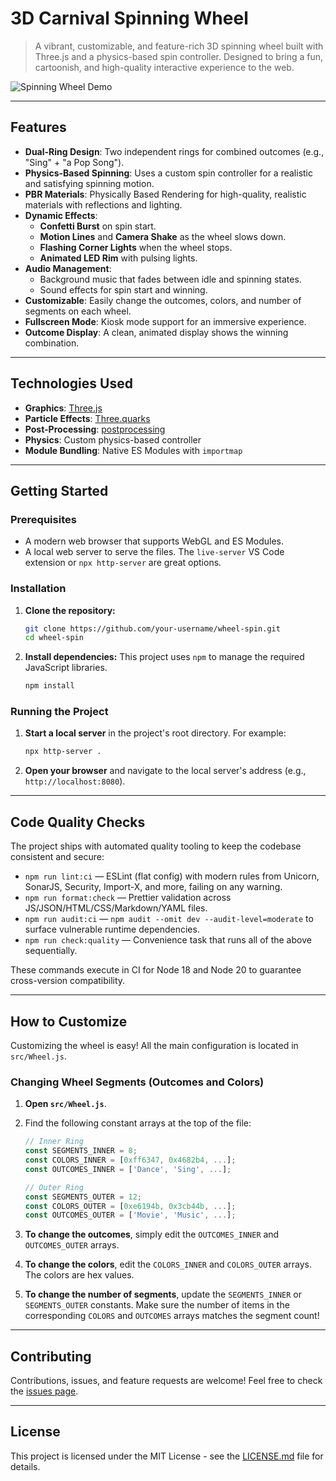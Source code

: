 # 3D Carnival Spinning Wheel

> A vibrant, customizable, and feature-rich 3D spinning wheel built with Three.js and a physics-based spin controller. Designed to bring a fun, cartoonish, and high-quality interactive experience to the web.

![Spinning Wheel Demo](https://i.imgur.com/your-demo-gif.gif)

---

## Features

- **Dual-Ring Design**: Two independent rings for combined outcomes (e.g., "Sing" + "a Pop Song").
- **Physics-Based Spinning**: Uses a custom spin controller for a realistic and satisfying spinning motion.
- **PBR Materials**: Physically Based Rendering for high-quality, realistic materials with reflections and lighting.
- **Dynamic Effects**:
  - **Confetti Burst** on spin start.
  - **Motion Lines** and **Camera Shake** as the wheel slows down.
  - **Flashing Corner Lights** when the wheel stops.
  - **Animated LED Rim** with pulsing lights.
- **Audio Management**:
  - Background music that fades between idle and spinning states.
  - Sound effects for spin start and winning.
- **Customizable**: Easily change the outcomes, colors, and number of segments on each wheel.
- **Fullscreen Mode**: Kiosk mode support for an immersive experience.
- **Outcome Display**: A clean, animated display shows the winning combination.

---

## Technologies Used

- **Graphics**: [Three.js](https://threejs.org/)
- **Particle Effects**: [Three.quarks](https://github.com/Alchemist0823/three.quarks)
- **Post-Processing**: [postprocessing](https://github.com/vanruesc/postprocessing)
- **Physics**: Custom physics-based controller
- **Module Bundling**: Native ES Modules with `importmap`

---

## Getting Started

### Prerequisites

- A modern web browser that supports WebGL and ES Modules.
- A local web server to serve the files. The `live-server` VS Code extension or `npx http-server` are great options.

### Installation

1. **Clone the repository:**

   ```bash
   git clone https://github.com/your-username/wheel-spin.git
   cd wheel-spin
   ```

2. **Install dependencies:**
   This project uses `npm` to manage the required JavaScript libraries.
   ```bash
   npm install
   ```

### Running the Project

1. **Start a local server** in the project's root directory. For example:

   ```bash
   npx http-server .
   ```

2. **Open your browser** and navigate to the local server's address (e.g., `http://localhost:8080`).

---

## Code Quality Checks

The project ships with automated quality tooling to keep the codebase consistent and secure:

- `npm run lint:ci` — ESLint (flat config) with modern rules from Unicorn, SonarJS, Security, Import-X, and more, failing on any warning.
- `npm run format:check` — Prettier validation across JS/JSON/HTML/CSS/Markdown/YAML files.
- `npm run audit:ci` — `npm audit --omit dev --audit-level=moderate` to surface vulnerable runtime dependencies.
- `npm run check:quality` — Convenience task that runs all of the above sequentially.

These commands execute in CI for Node 18 and Node 20 to guarantee cross-version compatibility.

---

## How to Customize

Customizing the wheel is easy! All the main configuration is located in `src/Wheel.js`.

### Changing Wheel Segments (Outcomes and Colors)

1. **Open `src/Wheel.js`**.
2. Find the following constant arrays at the top of the file:

   ```javascript
   // Inner Ring
   const SEGMENTS_INNER = 8;
   const COLORS_INNER = [0xff6347, 0x4682b4, ...];
   const OUTCOMES_INNER = ['Dance', 'Sing', ...];

   // Outer Ring
   const SEGMENTS_OUTER = 12;
   const COLORS_OUTER = [0xe6194b, 0x3cb44b, ...];
   const OUTCOMES_OUTER = ['Movie', 'Music', ...];
   ```

3. **To change the outcomes**, simply edit the `OUTCOMES_INNER` and `OUTCOMES_OUTER` arrays.
4. **To change the colors**, edit the `COLORS_INNER` and `COLORS_OUTER` arrays. The colors are hex values.
5. **To change the number of segments**, update the `SEGMENTS_INNER` or `SEGMENTS_OUTER` constants. Make sure the number of items in the corresponding `COLORS` and `OUTCOMES` arrays matches the segment count!

---

## Contributing

Contributions, issues, and feature requests are welcome! Feel free to check the [issues page](https://github.com/your-username/wheel-spin/issues).

---

## License

This project is licensed under the MIT License - see the [LICENSE.md](LICENSE.md) file for details.
